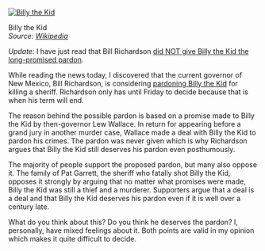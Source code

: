 [![Billy the Kid](Billy_the_Kid_corrected.jpg "Billy the Kid")](https://www.historyrhymes.info/2010/12/29/pardon-for-billy-the-kid/billy_the_kid_corrected/)

Billy the Kid  
*Source: [Wikipedia](http://en.wikipedia.org/wiki/File:Billy_the_Kid_corrected.jpg)*

*Update:* I have just read that Bill Richardson [did NOT give Billy the Kid the long-promised pardon](http://www.bbc.co.uk/news/world-us-canada-12097794).

While reading the news today, I discovered that the current governor of New Mexico, Bill Richardson, is considering [pardoning Billy the Kid](http://www.cnn.com/2010/CRIME/12/29/new.mexico.bonney/index.html?hpt=C1) for killing a sheriff. Richardson only has until Friday to decide because that is when his term will end.

The reason behind the possible pardon is based on a promise made to Billy the Kid by then-governor Lew Wallace. In return for appearing before a grand jury in another murder case, Wallace made a deal with Billy the Kid to pardon his crimes. The pardon was never given which is why Richardson argues that Billy the Kid still deserves his pardon even posthumously.

The majority of people support the proposed pardon, but many also oppose it. The family of Pat Garrett, the sheriff who fatally shot Billy the Kid, opposes it strongly by arguing that no matter what promises were made, Billy the Kid was still a thief and a murderer. Supporters argue that a deal is a deal and that Billy the Kid deserves his pardon even if it is well over a century late.

What do you think about this? Do you think he deserves the pardon? I, personally, have mixed feelings about it. Both points are valid in my opinion which makes it quite difficult to decide.